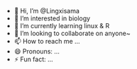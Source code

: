 - 👋 Hi, I’m @Lingxisama
- 👀 I’m interested in biology
- 🌱 I’m currently learning linux & R
- 💞️ I’m looking to collaborate on anyone~
- 📫 How to reach me ...
- 😄 Pronouns: ...
- ⚡ Fun fact: ...

<!---
Lingxisama/Lingxisama is a ✨ special ✨ repository because its `README.md` (this file) appears on your GitHub profile.
You can click the Preview link to take a look at your changes.
--->
